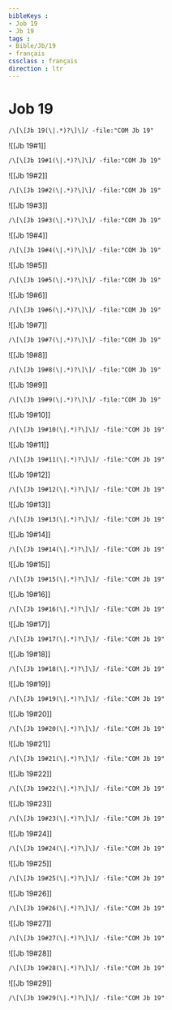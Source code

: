```yaml
---
bibleKeys : 
- Job 19
- Jb 19
tags : 
- Bible/Jb/19
- français
cssclass : français
direction : ltr
---
```


# Job 19

```query
/\[\[Jb 19(\|.*)?\]\]/ -file:"COM Jb 19"
```



![[Jb 19#1]]

```query
/\[\[Jb 19#1(\|.*)?\]\]/ -file:"COM Jb 19"
```

![[Jb 19#2]]

```query
/\[\[Jb 19#2(\|.*)?\]\]/ -file:"COM Jb 19"
```

![[Jb 19#3]]

```query
/\[\[Jb 19#3(\|.*)?\]\]/ -file:"COM Jb 19"
```

![[Jb 19#4]]

```query
/\[\[Jb 19#4(\|.*)?\]\]/ -file:"COM Jb 19"
```

![[Jb 19#5]]

```query
/\[\[Jb 19#5(\|.*)?\]\]/ -file:"COM Jb 19"
```

![[Jb 19#6]]

```query
/\[\[Jb 19#6(\|.*)?\]\]/ -file:"COM Jb 19"
```

![[Jb 19#7]]

```query
/\[\[Jb 19#7(\|.*)?\]\]/ -file:"COM Jb 19"
```

![[Jb 19#8]]

```query
/\[\[Jb 19#8(\|.*)?\]\]/ -file:"COM Jb 19"
```

![[Jb 19#9]]

```query
/\[\[Jb 19#9(\|.*)?\]\]/ -file:"COM Jb 19"
```

![[Jb 19#10]]

```query
/\[\[Jb 19#10(\|.*)?\]\]/ -file:"COM Jb 19"
```

![[Jb 19#11]]

```query
/\[\[Jb 19#11(\|.*)?\]\]/ -file:"COM Jb 19"
```

![[Jb 19#12]]

```query
/\[\[Jb 19#12(\|.*)?\]\]/ -file:"COM Jb 19"
```

![[Jb 19#13]]

```query
/\[\[Jb 19#13(\|.*)?\]\]/ -file:"COM Jb 19"
```

![[Jb 19#14]]

```query
/\[\[Jb 19#14(\|.*)?\]\]/ -file:"COM Jb 19"
```

![[Jb 19#15]]

```query
/\[\[Jb 19#15(\|.*)?\]\]/ -file:"COM Jb 19"
```

![[Jb 19#16]]

```query
/\[\[Jb 19#16(\|.*)?\]\]/ -file:"COM Jb 19"
```

![[Jb 19#17]]

```query
/\[\[Jb 19#17(\|.*)?\]\]/ -file:"COM Jb 19"
```

![[Jb 19#18]]

```query
/\[\[Jb 19#18(\|.*)?\]\]/ -file:"COM Jb 19"
```

![[Jb 19#19]]

```query
/\[\[Jb 19#19(\|.*)?\]\]/ -file:"COM Jb 19"
```

![[Jb 19#20]]

```query
/\[\[Jb 19#20(\|.*)?\]\]/ -file:"COM Jb 19"
```

![[Jb 19#21]]

```query
/\[\[Jb 19#21(\|.*)?\]\]/ -file:"COM Jb 19"
```

![[Jb 19#22]]

```query
/\[\[Jb 19#22(\|.*)?\]\]/ -file:"COM Jb 19"
```

![[Jb 19#23]]

```query
/\[\[Jb 19#23(\|.*)?\]\]/ -file:"COM Jb 19"
```

![[Jb 19#24]]

```query
/\[\[Jb 19#24(\|.*)?\]\]/ -file:"COM Jb 19"
```

![[Jb 19#25]]

```query
/\[\[Jb 19#25(\|.*)?\]\]/ -file:"COM Jb 19"
```

![[Jb 19#26]]

```query
/\[\[Jb 19#26(\|.*)?\]\]/ -file:"COM Jb 19"
```

![[Jb 19#27]]

```query
/\[\[Jb 19#27(\|.*)?\]\]/ -file:"COM Jb 19"
```

![[Jb 19#28]]

```query
/\[\[Jb 19#28(\|.*)?\]\]/ -file:"COM Jb 19"
```

![[Jb 19#29]]

```query
/\[\[Jb 19#29(\|.*)?\]\]/ -file:"COM Jb 19"
```

